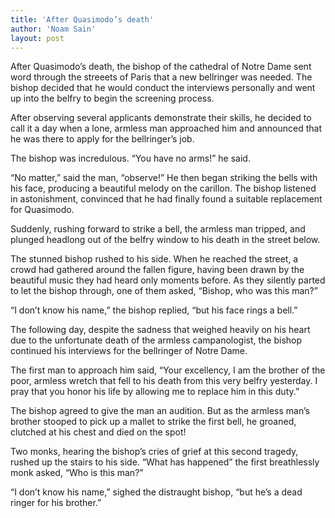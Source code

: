 ```yaml
---
title: 'After Quasimodo’s death'
author: 'Noam Sain'
layout: post
---
```


After Quasimodo’s death, the bishop of the cathedral of Notre Dame sent word through the streeets of Paris that a new bellringer was needed. The bishop decided that he would conduct the interviews personally and went up into the belfry to begin the screening process.  
  
After observing several applicants demonstrate their skills, he decided to call it a day when a lone, armless man approached him and announced that he was there to apply for the bellringer’s job.

The bishop was incredulous. “You have no arms!” he said.

“No matter,” said the man, “observe!” He then began striking the bells with his face, producing a beautiful melody on the carillon. The bishop listened in astonishment, convinced that he had finally found a suitable replacement for Quasimodo.

Suddenly, rushing forward to strike a bell, the armless man tripped, and plunged headlong out of the belfry window to his death in the street below.

The stunned bishop rushed to his side. When he reached the street, a crowd had gathered around the fallen figure, having been drawn by the beautiful music they had heard only moments before. As they silently parted to let the bishop through, one of them asked, “Bishop, who was this man?”

“I don’t know his name,” the bishop replied, “but his face rings a bell.”

The following day, despite the sadness that weighed heavily on his heart due to the unfortunate death of the armless campanologist, the bishop continued his interviews for the bellringer of Notre Dame.

The first man to approach him said, “Your excellency, I am the brother of the poor, armless wretch that fell to his death from this very belfry yesterday. I pray that you honor his life by allowing me to replace him in this duty.”

The bishop agreed to give the man an audition. But as the armless man’s brother stooped to pick up a mallet to strike the first bell, he groaned, clutched at his chest and died on the spot!

Two monks, hearing the bishop’s cries of grief at this second tragedy, rushed up the stairs to his side. “What has happened” the first breathlessly monk asked, “Who is this man?”

“I don’t know his name,” sighed the distraught bishop, “but he’s a dead ringer for his brother.”